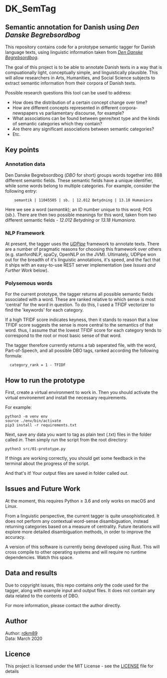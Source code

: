 # DK_SemTag
## Semantic annotation for Danish using _Den Danske Begrebsordbog_

This repository contains code for a prototype semantic tagger for Danish language texts, using linguistic information taken from _[Den Danske Begrebsordbog](https://dsl.dk/projekter/den-danske-begrebsordbog)_.

The goal of this project is to be able to annotate Danish texts in a way that is compuationally light, conceptually simple, and linguistically plausible. This will allow researchers in Arts, Humanities, and Social Science subjects to extract semantic information from their corpora of Danish texts.

Possible research questions this tool can be used to address:

  - How does the distribution of a certain concept change over time?
  - How are different concepts represented in different corpora- newspapers vs parliamentary discourse, for example?
  - What associations can be found between genre/text type and the kinds of semantic categories which they contain?
  - Are there any significant associations between semantic categories? 
  - Etc.


## Key points

### Annotation data

Den Danske Begrebsordbog (_DBO_ for short) groups words together into 888 different semantic fields. These semantic fields have a unique identifier, while some words belong to multiple categories. For example, consider the following entry:

```
    semantik | 11045505 | sb. | 12.012 Betydning | 13.18 Humaniora
```

Here we see a word (_semantik_); an ID number unique to this word; POS (_sb._). There are then two possible meanings for this word, taken from two different semantic fields - _12.012 Betydning_ or _13.18 Humaniora_.

### NLP Framework

At present, the tagger uses the _[UDPipe](http://ufal.mff.cuni.cz/udpipe)_ framework to annotate texts. There are a number of pragmatic reasons for choosing this framework over others (e.g. stanfordNLP, spaCy, OpenNLP on the JVM). Ultimately, UDPipe won out for the breadth of it's linguistic annotations, it's speed, and the fact that it ships with an easy-to-use REST server implementation (see _Issues and Further Work_ below).

### Polysemous words

For the current prototype, the tagger returns all possible semantic fields associated with a word. These are ranked relative to which sense is most 'central' for the word in question. To do this, I used a TFIDF vectorizer to find the 'keywords' for each category. 

If a high TFIDF score indicates keyness, then it stands to reason that a low TFIDF score suggests the sense is more central to the semantics of that word. thus, I assume that the lowest TFIDF score for each category tends to correspond to the root or most basic sense of that word.

The tagger therefore currently returns a tab seperated file, with the word, Part-of-Speech, and all possible DBO tags, ranked according the following formula:

```
  category_rank = 1 - TFIDF
```

## How to run the prototype

First, create a virtual environment to work in. Then you should activate the virtual environemnt and install the necessary requirements.

For example:

```
python3 -m venv env
source ./env/bin/activate
pip3 install -r requirements.txt
```

Next, save any data you want to tag as plain text (.txt) files in the folder called _*in*_. Then simply run the script from the root directory:

```
python3 src/01-prototype.py
```

If things are working correctly, you should get some feedback in the terminal about the progress of the script. 

And that's it! Your output files are saved in folder called _*out*_.


## Issues and Future Work

At the moment, this requires Python ≥ 3.6 and only works on macOS and Linux. 

From a linguistic perspective, the current tagger is quite unsophisticated. It does not perform any contextual word-sense disambiguation, instead returning categories based on a measure of centrality. Future iterations will explore more detailed disambiguation methods, in order to improve the accuracy.

A version of this software is currently being developed using Rust. This will cross compile to other operating systems and will require no runtime dependencies. Watch this space.


## Data and results

Due to copyright issues, this repo contains _only_ the code used for the tagger, along with example input and output files. It does not contain any data related to the contents of DBO.

For more information, please contact the author directly.

## Author

Author:   [rdkm89](https://github.com/rdkm89) <br>
Data:     March 2020

## Licence

This project is licensed under the MIT License - see the [LICENSE](LICENSE) file for details
